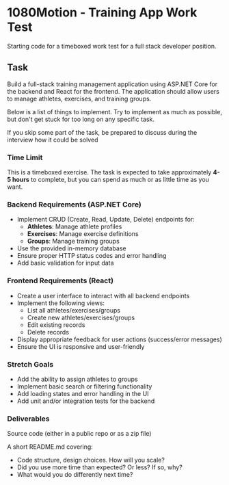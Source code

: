 # 1080Motion - Training App Work Test

Starting code for a timeboxed work test for a full stack developer position.

## Task

Build a full-stack training management application using ASP.NET Core for the backend and React for the frontend. The application should allow users to manage athletes, exercises, and training groups.

Below is a list of things to implement. Try to implement as much as possible, but don't get stuck for too long on any specific task.

If you skip some part of the task, be prepared to discuss during the interview how it could be solved

### Time Limit
This is a timeboxed exercise. The task is expected to take approximately **4-5 hours** to
complete, but you can spend as much or as little time as you want.


### Backend Requirements (ASP.NET Core)
- Implement CRUD (Create, Read, Update, Delete) endpoints for:
    - **Athletes**: Manage athlete profiles
    - **Exercises**: Manage exercise definitions
    - **Groups**: Manage training groups
- Use the provided in-memory database
- Ensure proper HTTP status codes and error handling
- Add basic validation for input data

### Frontend Requirements (React)
- Create a user interface to interact with all backend endpoints
- Implement the following views:
    - List all athletes/exercises/groups
    - Create new athletes/exercises/groups
    - Edit existing records
    - Delete records
- Display appropriate feedback for user actions (success/error messages)
- Ensure the UI is responsive and user-friendly

### Stretch Goals 
- Add the ability to assign athletes to groups
- Implement basic search or filtering functionality
- Add loading states and error handling in the UI
- Add unit and/or integration tests for the backend

### Deliverables

Source code (either in a public repo or as a zip file)

A short README.md covering:

- Code structure, design choices. How will you scale?
- Did you use more time than expected? Or less? If so, why?
- What would you do differently next time?